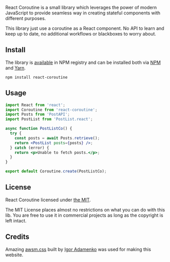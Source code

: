 React Coroutine is a small library which leverages the power of modern JavaScript to provide seamless way in creating stateful components with different purposes.

This library just use a coroutine as a React component. No API to learn and keep up to date, no additional workflows or blackboxes to worry about.

## Install

The library is [available](https://www.npmjs.com/package/react-coroutine) in NPM registry and can be installed both via [NPM](https://www.npmjs.com/) and [Yarn](https://yarnpkg.com/).

```
npm install react-coroutine
```

## Usage

```jsx
import React from 'react';
import Coroutine from 'react-coroutine';
import Posts from 'PostAPI';
import PostList from 'PostList.react';

async function PostListCo() {
  try {
    const posts = await Posts.retrieve();
    return <PostList posts={posts} />;
  } catch (error) {
    return <p>Unable to fetch posts.</p>;
  }
}

export default Coroutine.create(PostListCo);
```

## License

React Coroutine licensed under [the MIT](https://github.com/alexeyraspopov/react-coroutine/blob/master/LICENSE).

The MIT License places almost no restrictions on what you can do with this lib. You are free to use it in commercial projects as long as the copyright is left intact.

## Credits

Amazing [awsm.css](https://igoradamenko.github.io/awsm.css) built by [Igor Adamenko](https://igoradamenko.com/) was used for making this website.
